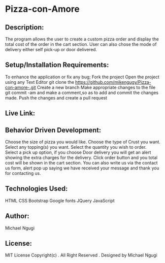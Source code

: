 # Pizza-con-Amore

## Description:

The program allows the user to create a custom pizza order and display the total cost of the order in the cart section. User can also chose the mode of delivery either self pick-up or door delivered.

## Setup/Installation Requirements:

To enhance the application or fix any bug;
Fork the project
Open the project using any Text Editor
git clone the https://github.com/mikengugy/Pizza-con-amore-.git
Create a new branch
Make appropriate changes to the file
git commit -am and make a comment,so as to add and commit the changes made.
Push the changes and create a pull request

## Live Link:



## Behavior Driven Development:

Choose the size of pizza you would like.
Choose the type of Crust you want.
Select any topping(s) you want.
Select the quantity you wish to order.
Select a pick up option, if you choose Door delivery you will get an alert showing the extra charges
for the delivery.
Click order button and you total cost will be shown in the cart section.
You can also write us via the contact us form, alert pop up saying we have received your message and 
thank you for contacting us.

## Technologies Used:

HTML
CSS
Bootstrap
Google fonts
JQuery
JavaScript

## Author:

Michael Ngugi

## License:

MIT License
Copyright(c) . All Right Reserved . Designed by Michael Ngugi